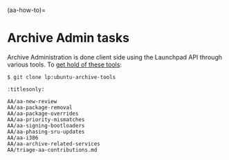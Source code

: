 (aa-how-to)=
# Archive Admin tasks

Archive Administration is done client side using the Launchpad API through
various tools. To
[get hold of these tools](https://code.launchpad.net/~ubuntu-archive/ubuntu-archive-tools/trunk):

```none
$ git clone lp:ubuntu-archive-tools
```


```{toctree}
:titlesonly:

AA/aa-new-review
AA/aa-package-removal
AA/aa-package-overrides
AA/aa-priority-mismatches
AA/aa-signing-bootloaders
AA/aa-phasing-sru-updates
AA/aa-i386
AA/aa-archive-related-services
AA/triage-aa-contributions.md
```
